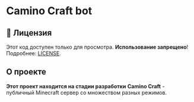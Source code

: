 # Camino Craft bot
## 📜 Лицензия  
Этот код доступен только для просмотра. **Использование запрещено**!  
Подробнее: [LICENSE](LICENSE.md).

## О проекте
**__Этот проект находится на стадии разработки__**
**Camino Craft** - публичный Minecraft сервер со множеством разных режимов.
